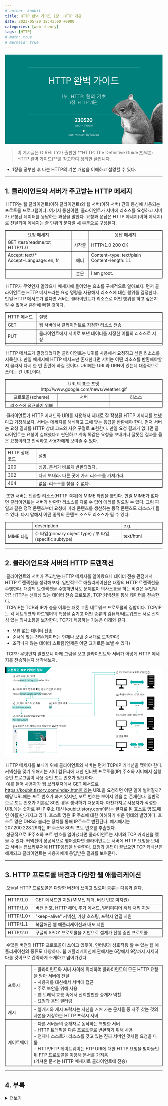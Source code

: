 ```yaml
---
# author: koubit
title: HTTP 완벽 가이드 1장. HTTP 개관
date: 2023-05-20 18:41:00 +0900
categories: [web-theory]
tags: [HTTP]
# math: true
# mermaid: true
---
```


![슬라이드1](/assets/img/computer-science/web/theory/20230520-slide1.png)

> 이 게시글은 O'REILLY가 출판한 **HTTP: The Definitive Guide(번역본: HTTP 완벽 가이드)**를 참고하여 정리한 글입니다.  

* 1장을 공부한 후 나는 HTTP의 기본 개념을 이해하고 설명할 수 있다.

* * *

## 1. 클라이언트와 서버가 주고받는 HTTP 메세지
 HTTP는 웹 클라이언트(이하 클라이언트)와 웹 서버(이하 서버) 간의 통신에 사용되는 프로토콜 프로그램이다. 여기서 통신이란, 클라이언트가 서버에 리소스를 요청하고 서버가 요청된 데이터를 응답하는 과정을 말한다. 요청과 응답은 HTTP 메세지(이하 메세지)로 전달되며 메세지는 줄 단위의 문자열 세 부분으로 구성된다.

<table style="border-collapse: collapse; width: 100%;" border="1" data-ke-align="alignLeft">
    <tbody>
        <tr>
            <td style="width: 42.0542%; text-align: center;">요청 메세지</td>
            <td style="width: 11.124%; text-align: center;">&nbsp;</td>
            <td style="width: 46.8217%; text-align: center;">응답 메세지</td>
        </tr>
        <tr>
            <td style="width: 42.0542%;">GET /test/readme.txt HTTP/1.0</td>
            <td style="width: 11.124%; text-align: center;">시작줄</td>
            <td style="width: 46.8217%;">HTTP/1.0 200 OK</td>
        </tr>
        <tr>
            <td style="width: 42.0542%;">Accept: text/*<br />Accept-Language: en, fr<br /><br /></td>
            <td style="width: 11.124%; text-align: center;">헤더</td>
            <td style="width: 46.8217%;">Content-type: text/plain<br />Content-length: 11<br /><br /></td>
        </tr>
        <tr>
            <td style="width: 42.0542%;">&nbsp;</td>
            <td style="width: 11.124%; text-align: center;">본문</td>
            <td style="width: 46.8217%;">I am groot.</td>
        </tr>
    </tbody>
</table>

 HTTP가 무엇인지 알았으니 메세지에 들어있는 요소를 구체적으로 알아보자. 먼저 클라이언트는 HTTP 메서드라는 요청 명령을 사용해서 리소스에 대한 행위를 결정한다. 만일 HTTP 메서드가 없다면 서버는 클라이언트가 리소스로 어떤 행위를 하고 싶은지 알 수 없어서 혼란에 빠질 것이다.

<table style="border-collapse: collapse; width: 100%; height: 106px;" border="1" data-ke-align="alignLeft">
    <tbody>
        <tr style="height: 19px;">
            <td style="width: 20%; height: 19px;">HTTP 메서드</td>
            <td style="width: 80%; height: 19px;">설명</td>
        </tr>
        <tr style="height: 19px;">
            <td style="width: 20%; height: 19px;">GET</td>
            <td style="width: 80%; height: 19px;">웹 서버에서 클라이언트로 지정한 리소스 전송</td>
        </tr>
        <tr style="height: 17px;">
            <td style="width: 20%; height: 17px;">PUT</td>
            <td style="width: 80%; height: 17px;">클라이언트에서 서버로 보낸 데이터를 지정한 이름의 리소스로 저장</td>
        </tr>
        <tr style="height: 17px;">
            <td style="width: 20%; height: 17px;">DELETE</td>
            <td style="width: 80%; height: 17px;">지정한 리소스를 서버에서 삭제</td>
        </tr>
        <tr style="height: 17px;">
            <td style="width: 20%; height: 17px;">POST</td>
            <td style="width: 80%; height: 17px;">클라이언트 데이터를 서버 게이트웨이 애플리케이션으로 전송</td>
        </tr>
        <tr style="height: 17px;">
            <td style="width: 20%; height: 17px;">HEAD</td>
            <td style="width: 80%; height: 17px;">지정한 리소스에 대한 응답에서 HTTP 헤더 부분만 전송</td>
        </tr>
    </tbody>
</table>

 HTTP 메서드가 결정되었다면 클라이언트는 URI를 사용해서 요청하고 싶은 리소스를 지목한다. 만일 메세지에 HTTP 메서드만 존재한다면 서버는 어떤 리소스를 반환해야할지 몰라서 다시 한 번 혼란에 빠질 것이다. URI에는 URL과 URN이 있는데 대중적으로 쓰이는 건 URL이다.

<table style="border-collapse: collapse; width: 100%; height: 91px;" border="1" data-ke-align="alignLeft">
    <tbody>
        <tr style="height: 19px;">
            <td style="width: 99.9999%; text-align: center; height: 19px;" colspan="3">URL의 표준
                포맷<br />http://www.google.com/news/weather.gif</td>
        </tr>
        <tr style="height: 19px;">
            <td style="width: 33.3333%; text-align: center; height: 19px;">프로토콜(scheme)</td>
            <td style="width: 33.3333%; text-align: center; height: 19px;">서버</td>
            <td style="width: 33.3333%; text-align: center; height: 19px;">리소스</td>
        </tr>
        <tr style="height: 36px;">
            <td style="width: 33.3333%; text-align: center; height: 36px;">리소스에 접근하기 위해 사용되는 프로토콜<br />e.g. http://</td>
            <td style="width: 33.3333%; text-align: center; height: 36px;">서버의 인터넷 주소<br />e.g. www.google.com</td>
            <td style="width: 33.3333%; text-align: center; height: 36px;">웹 서버의 리소스<br />e.g. /news/weather.gif</td>
        </tr>
    </tbody>
</table>

 클라이언트가 HTTP 메서드와 URI를 사용해서 제대로 잘 작성된 HTTP 메세지를 보냈다고 가정해보자. 서버는 메세지를 해석하고 그에 맞는 응답을 반환해야 한다. 먼저 서버는 요청 결과를 HTTP 상태 코드와 사유 구절로 표현한다. 만일 요청 결과가 없다면 클라이언트는 요청이 실패했다고 판단하고 계속 똑같은 요청을 보내거나 잘못된 결과를 옳은 요청이라고 인식하고 사용자에게 보여줄 수 있다.

<table style="border-collapse: collapse; width: 100%;" border="1" data-ke-align="alignLeft">
    <tbody>
        <tr>
            <td style="width: 19.6511%;">HTTP 상태 코드</td>
            <td style="width: 80.3489%;">설명</td>
        </tr>
        <tr>
            <td style="width: 19.6511%;">200</td>
            <td style="width: 80.3489%;">성공. 문서가 바르게 반환되었다.</td>
        </tr>
        <tr>
            <td style="width: 19.6511%;">302</td>
            <td style="width: 80.3489%;">다시 보내라. 다른 곳에 가서 리소스를 가져가라.</td>
        </tr>
        <tr>
            <td style="width: 19.6511%;">404</td>
            <td style="width: 80.3489%;">없음. 리소스를 찾을 수 없다.</td>
        </tr>
    </tbody>
</table>

 또한 서버는 반환할 리소스(HTTP 객체)에 MIME 타입을 붙인다. 만일 MIME가 없다면 클라이언트는 서버가 반환한 리소스를 다룰 수 없어 에러를 일으킬 수 있다. 그림 파일과 같은 정적 콘텐츠부터 요청에 따라 콘텐츠를 생산하는 동적 콘텐츠도 리소스가 될 수 있다. 다시 말해서 어떤 종류의 콘텐츠 소스도 리소스가 될 수 있다.

<table style="border-collapse: collapse; width: 100%;" border="1" data-ke-align="alignLeft">
    <tbody>
        <tr>
            <td style="width: 17.3256%;">&nbsp;</td>
            <td style="width: 56.5698%;">description</td>
            <td style="width: 26.1046%;">e.g.</td>
        </tr>
        <tr>
            <td style="width: 17.3256%;">MIME 타입</td>
            <td style="width: 56.5698%;">주 타입(primary object type) / 부 타입(specific subtype)</td>
            <td style="width: 26.1046%;">text/html</td>
        </tr>
    </tbody>
</table>

* * *

## 2. 클라이언트와 서버의 HTTP 트랜잭션
 클라이언트와 서버가 주고받는 HTTP 메세지를 알아봤으니 데이터 전송 관점에서 HTTP 트랜잭션을 생각해보자. 일반적으로 애플리케이션은 대량의 HTTP 트랜잭션을 수행한다. 대량의 트랜잭션을 수행하면서도 문제없이 의사소통을 하는 비결은 무엇일까? HTTP는 신뢰성 있는 데이터 전송 프로토콜, TCP 커넥션을 통해 데이터를 전송한다.  
 TCP/IP는 TCP와 IP가 층을 이루는 패킷 교환 네트워크 프로토콜의 집합이다. TCP/IP는 각 네트워크와 하드웨어의 특성을 숨기고 어떤 종류의 컴퓨터/네트워크든 서로 신뢰성 있는 의사소통을 보장한다. TCP가 제공하는 기능은 아래와 같다.

*   오류 없는 데이터 전송
*   순서에 맞는 전달(데이터는 언제나 보낸 순서대로 도착한다)
*   조각나지 않는 데이터 스트림(언제든 어떤 크기로든 보낼 수 있다)

 TCP가 무엇인지 알았으니 아래 그림을 보고 클라이언트와 서버가 어떻게 HTTP 메세지를 전송하는지 생각해보자.

![슬라이드2](/assets/img/computer-science/web/theory/20230520-slide2.png)

 HTTP 메세지를 보내기 위해 클라이언트와 서버는 먼저 TCP/IP 커넥션을 맺어야 한다. 커넥션을 맺기 위해서는 서버 컴퓨터에 대한 인터넷 프로토콜(IP) 주소와 서버에서 실행 중인 프로그램이 사용 중인 포트 번호가 필요하다.  
 예를 들어 사용자가 웹 브라우저에서 GET 메서드로 https://koubit.tistory.com/index.html이라는 URL을 요청하면 어떤 일이 벌어질까? 해당 URL에는 포트 번호가 빠져 있지만, 포트 번호는 보이지 않을 뿐 존재한다. 일반적으로 포트 번호가 기본값 80인 경우 생략하기 때문이다. 마찬가지로 사용자가 작성한 URL에는 숫자로 된 IP 주소 대신 koubit.tistory.com이라는 글자로 된 호스트 명(도매인 이름)만 가지고 있다. 호스트 명은 IP 주소에 대한 이해하기 쉬운 형태의 별명이다. 호스트 명은 DNS라 불리는 장치를 통해 IP주소로 변환된다. 예시에서는 207.200.228.29라는 IP 주소와 80의 포트 번호를 추출했다.  
 성공적으로 IP주소와 포트 번호를 알아냈다면 클라이언트는 서버와 TCP 커넥션을 맺을 수 있다. 커넥션이 성공적으로 맺어졌다면 클라이언트는 서버에 HTTP 요청을 보내고 서버는 웹브라우저에 HTTP응답을 반환한다. 요청과 응답이 끝났으면 TCP 커넥션은 해제되고 클라이언트는 사용자에게 응답받은 결과를 보여준다.

* * *

## 3. HTTP 프로토콜 버전과 다양한 웹 애플리케이션
 오늘날 HTTP 프로토콜은 다양한 버전이 쓰이고 있으며 종류는 다음과 같다.

<table style="border-collapse: collapse; width: 100%;" border="1" data-ke-align="alignLeft">
    <tbody>
        <tr>
            <td style="width: 16.8605%;">HTTP/1.0</td>
            <td style="width: 83.1395%;">GET 메서드만 지원(MIME, 헤더, 버전 번호 미지원)</td>
        </tr>
        <tr>
            <td style="width: 16.8605%;">HTTP/1.0</td>
            <td style="width: 83.1395%;">버전 번호, HTTP 헤더, 추가 메서드, 멀티미디어 객체 처리 지원</td>
        </tr>
        <tr>
            <td style="width: 16.8605%;">HTTP/1.0+</td>
            <td style="width: 83.1395%;">"keep-alive" 커넥션, 가상 호스팅, 프락시 연결 지원</td>
        </tr>
        <tr>
            <td style="width: 16.8605%;">HTTP/1.1</td>
            <td style="width: 83.1395%;">복잡해진 웹 애플리케이션과 배포 지원</td>
        </tr>
        <tr>
            <td style="width: 16.8605%;">HTTP/2.0</td>
            <td style="width: 83.1395%;">구글의 SPDY 프로토콜을 기반으로 설계가 진행 중인 프로토콜</td>
        </tr>
    </tbody>
</table>


 수많은 버전의 HTTP 프로토콜이 쓰이고 있듯이, 인터넷과 상호작용 할 수 있는 웹 애플리케이션의 종류도 다양하다. 웹 애플리케이션에 관해서는 6장에서 9장까지 자세히 다룰 것이므로 간략하게 소개하고 넘어가겠다.

<table style="border-collapse: collapse; width: 100%; height: 323px;" border="1" data-ke-align="alignLeft">
    <tbody>
        <tr style="height: 95px;">
            <td style="width: 16.5116%; height: 95px;">프록시</td>
            <td style="width: 83.4884%; height: 95px;">- 클라이언트와 서버 사이에 위치하여 클라이언트의 모든 HTTP 요청을 받아 서버에 전달<br />- 사용자를
                대신해서 서버에 접근<br />- 주로 보안을 위해 사용<br />- 웹 트래픽 흐름 속에서 신뢰할만한 중개자 역할<br />- 요청과 응답 필터링</td>
        </tr>
        <tr style="height: 19px;">
            <td style="width: 16.5116%; height: 19px;">캐시</td>
            <td style="width: 83.4884%; height: 19px;">- 웹캐시와 캐시 프락시는 자신을 거쳐 가는 문서들 중 자주 찾는 것의 사본을 저장하는 HTTP 프락시 서버</td>
        </tr>
        <tr style="height: 95px;">
            <td style="width: 16.5116%; height: 95px;">게이트웨이</td>
            <td style="width: 83.4884%; height: 95px;">- 다른 서버들의 중개자로 동작하는 특별한 서버<br />- HTTP 트래픽을 다른 프로토콜로 변환하기 위해
                사용<br />- 언제나 스스로가 리소스를 갖고 있는 진짜 서버인 것처럼 요청을 다룸<br />- HTTP/FTP 게이트웨이는 FTP URI에 대한 HTTP 요청을 받아들인 뒤 FTP
                프로토콜을 이용해 문서를 가져옴<br />(가져온 문서는 HTTP 메세지로 클라이언트에 전송)</td>
        </tr>
        <tr style="height: 57px;">
            <td style="width: 16.5116%; height: 57px;">터널</td>
            <td style="width: 83.4884%; height: 57px;">- 두 커넥션 사이에서 날(raw) 데이터를 열어보지 않고 그대로 전달해주는 HTTP 애플리케이션<br />- 주로
                비 HTTP 데이터를 하나 이상의 HTTP 연결을 통해 그대로 전송해주기 위해 사용<br />- 암호화된 SSL 트래픽을 HTTP 커넥션으로 전송함으로써 웹 트래픽만 허용하는 사내 방화벽
                통과</td>
        </tr>
        <tr style="height: 57px;">
            <td style="width: 16.5116%; height: 57px;">(사용자) 에이전트</td>
            <td style="width: 83.4884%; height: 57px;">- 사용자를 위해 HTTP 요청을 만들어주는 클라이언트 프로그램<br />- 웹 요청을 만드는 애플리케이션은 뭐든
                HTTP 에이전트<br />- 자동화된 사용자 에이전트: 웹 브라우저, 스파이더, 웹로봇 등<br />(사람의 통제 없이 스스로 웹을 돌아다니며 HTTP 트랜잭션을 일으키고 콘텐츠를
                받아옴)</td>
        </tr>
    </tbody>
</table>

* * *

## 4. 부록
<details>
<summary>더보기</summary>
<div markdown="1">

### 부록 A 단어 정리
*   WWW(World Wide Web, 월드 와이드 웹): 인터넷을 통해 문서 및 기타 웹 리소스에 액세스할 수 있는 정보 시스템
*   HTTP(Hypertext Transfer protocol): WWW에서 통신하는데 사용되는 프로토콜 프로그램
*   Protocol: 서로 합의하여 정한 규칙
*   Web Client(HTTP Client): 웹 서버에 요청을 보내고 응답을 처리하는 프로그램(e.g. 구글 크롬과 같은 웹 브라우저)
*   Web Server(HTTP Server): 웹 클라이언트의 요청을 처리하고 응답을 돌려주는 프로그램
*   Web Resource: 웹 서버가 관리하는 모든 정적·동적 콘텐츠
*   Static Resource: 텍스트, HTML, 워드, 동영상 등 변하지 않는 모든 종류의 콘텐츠
*   Dynamic Resource: 웹 캠 게이트웨이, 인터넷 검색엔진 등 시간에 따라 변하는 모든 종류의 콘텐츠
*   MIME(Multipurpose Internet Mail Extensions, 다목적 인터넷 메일 확장): HTTP에서 멀티미디어 콘텐츠를 구분짓는 라벨
*   URI(Uniform Resource Identifier, 통합 자원 식별자): 웹 리소스를 고유하게 구분짓는 식별자
*   URL(Uniform Resource Location, 통합 자원 지시자): 특정 리소스에 대한 구체적인 위치
*   URN(Uniform Resource Name, 유니폼 리소스 이름): 리소스의 위치에 영향 받지 않는 이름
*   TCP/IP: 패킷 교환 네트워크 프로토콜의 집합
*   IP(Internet Protocol, 인터넷 프로토콜): 컴퓨터 네트워크에서 장치들이 서로를 인식하고 통신하기 위해 사용하는 특수한 번호
*   Port Number: 운영체제 통신의 종단점으로 네트워크 서비스나 특정 프로세스를 식별하는 논리 단위
*   DNS(Domain Name Service, 도매인 이름 서비스): 호스트 명(IP 주소의 별명)을 IP로 변환하는 서비스
*   Proxy: 클라이언트와 서버 사이 위치하며 클라이언트의 HTTP 요청을 받아 서버에 전달하는 서버 혹은 응용 프로그램
*   (Web) Cache: 자주 찾는 것의 사본을 저장하는 HTTP proxy 서버 
*   Gateway: 다른 서버의 중개자로 동작하는 서버
*   Turnnel: 두 커넥션 사이에서 날 데이터를 그대로 전달하는 HTTP 애플리케이션
*   Agent: 사용자를 위해 HTTP 요청을 만들어주는 클라이언트 프로그램

### 부록 B 참고 링크
*   동물 이미지 원본 사이트: https://www.pexels.com/search/Lined%20Ground%20Squirrel/
*   이미지 외곽선 분리 사이트: https://www.remove.bg/upload
*   단어 의미 참고 사이트: ko.wikipedia.org

</div>
</details>
